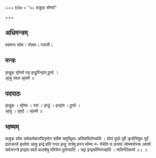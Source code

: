 +++
title = "०८ ककुहः सोम्यो"

+++
## अधिमन्त्रम्
पवमानः सोमः। गोतमः। गायत्री।

## मन्त्रः
क॒कु॒हः सो॒म्यो रस॒ इन्दु॒रिन्द्रा॑य पू॒र्व्यः ।  
आ॒युः प॑वत आ॒यवे॑ ॥

## पदपाठः
क॒कु॒हः । सो॒म्यः । रसः॑ । इन्दुः॑ । इन्द्रा॑य । पू॒र्व्यः ।  
आ॒युः । प॒व॒ते॒ । आ॒यवे॑ ॥

## भाष्यम्
ककुहः सोमः सर्वकर्मकारयितृत्वेन सर्वेषां समुच्छ्रितः अतिशयितोभवति । सोयं पूर्व्यः पूर्वैः कृतोभिषुतः पूर्वं प्रातःकाले कृतोवा आयुः इन्द्रं प्रति गन्ता इन्दुः पात्रेषु क्षरन् सोम्यः म- येचेति यः प्रत्ययः सोममयोरसः आयवे सर्वत्रगन्त्रे इन्द्राय पवते कलशेषु पवित्रेण पूतोभवति । यद्वा इन्द्रार्थम्भिगच्छति । प्वतिर्गतिकर्मा ॥ ८ ॥
